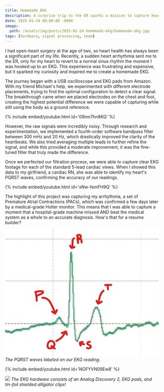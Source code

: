 ```yaml
---
title: Homemade EKG
description: A surprise trip to the ER sparks a mission to capture heart arrhythmias at home.
date: 2025-01-24 00:00:00 -0600
image:
  path: /assets/img/posts/2025-01-24-homemade-ekg/homemade-ekg.jpg
tags: [hardware, signal processing, team]
---
```


I had open-heart surgery at the age of two, so heart health has always been a significant part of my life. Recently, a sudden heart arrhythmia sent me to the ER, only for my heart to revert to a normal sinus rhythm the moment I was hooked up to an EKG. This experience was frustrating and expensive, but it sparked my curiosity and inspired me to create a homemade EKG.

The journey began with a USB oscilloscope and EKG pads from Amazon. With my friend Michael's help, we experimented with different electrode placements, trying to find the optimal configuration to detect a clear signal. The breakthrough came when we placed electrodes on the chest and foot, creating the highest potential difference we were capable of capturing while still using the body as a ground reference.

{% include embed/youtube.html id='09inn7hn8KQ' %}

However, the raw signals were incredibly noisy. Through research and experimentation, we implemented a fourth-order software bandpass filter between 300 mHz and 20 Hz, which drastically improved the clarity of the heartbeats. We also tried averaging multiple leads to further refine the signal, and while this provided a moderate improvement, it was the fine-tuned filter that truly made the difference.

Once we perfected our filtration process, we were able to capture clear EKG footage for each of the standard 5-lead cardiac views. When I showed this data to my girlfriend, a cardiac RN, she was able to identify my heart's PQRST waves, confirming the accuracy of our readings.

{% include embed/youtube.html id='xNw-femFH9Q' %}

The highlight of this project was capturing my arrhythmia, a set of Premature Atrial Contractions (PACs), which was confirmed a few days later by a medical-grade Holter monitor. This means that I was able to capture a moment that a hospital-grade machine missed AND beat the medical system as a whole to an accurate diagnosis. How's that for a resume builder?

![](/assets/img/posts/2025-01-24-homemade-ekg/homemade-ekg-wave.jpg)
_The PQRST waves labeled on our EKG reading._

{% include embed/youtube.html id='NOFYVN09Ew8' %}

![](/assets/img/posts/2025-01-24-homemade-ekg/homemade-ekg-hardware.jpg)
_The EKG hardware consists of an Analog Discovery 2, EKG pads, and tin-foil shielded alligator clips!_